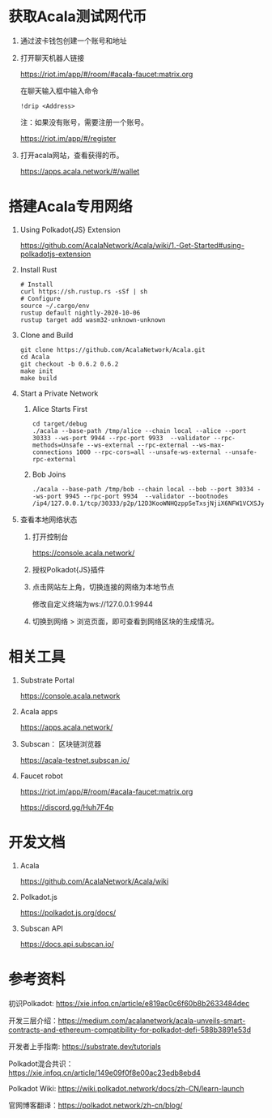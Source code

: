 # 获取Acala测试网代币
1. 通过波卡钱包创建一个账号和地址

1. 打开聊天机器人链接
  
   https://riot.im/app/#/room/#acala-faucet:matrix.org
  
   在聊天输入框中输入命令
  
   `!drip <Address>`

   注：如果没有账号，需要注册一个账号。
   
   https://riot.im/app/#/register

1. 打开acala网站，查看获得的币。

   https://apps.acala.network/#/wallet
   
   

# 搭建Acala专用网络
1. Using Polkadot{JS} Extension
  
   https://github.com/AcalaNetwork/Acala/wiki/1.-Get-Started#using-polkadotjs-extension
   
1. Install Rust
  
   ```
   # Install
   curl https://sh.rustup.rs -sSf | sh
   # Configure
   source ~/.cargo/env
   rustup default nightly-2020-10-06
   rustup target add wasm32-unknown-unknown
   ```
   
1. Clone and Build
  
   ```
   git clone https://github.com/AcalaNetwork/Acala.git
   cd Acala
   git checkout -b 0.6.2 0.6.2
   make init
   make build
   ```
   
1. Start a Private Network

   1. Alice Starts First

      ```
      cd target/debug
      ./acala --base-path /tmp/alice --chain local --alice --port 30333 --ws-port 9944 --rpc-port 9933  --validator --rpc-methods=Unsafe --ws-external --rpc-external --ws-max-connections 1000 --rpc-cors=all --unsafe-ws-external --unsafe-rpc-external
      ```

   2. Bob Joins

      ```
      ./acala --base-path /tmp/bob --chain local --bob --port 30334 --ws-port 9945 --rpc-port 9934  --validator --bootnodes /ip4/127.0.0.1/tcp/30333/p2p/12D3KooWNHQzppSeTxsjNjiX6NFW1VCXSJyMBHS48QBmmGs4B3B9
      ```

1. 查看本地网络状态

   1. 打开控制台

      https://console.acala.network/

   2. 授权Polkadot{JS}插件

   3. 点击网站左上角，切换连接的网络为本地节点

      修改自定义终端为ws://127.0.0.1:9944

   4. 切换到网络 > 浏览页面，即可查看到网络区块的生成情况。



# 相关工具

1. Substrate Portal

   https://console.acala.network

2. Acala apps

   https://apps.acala.network/

3. Subscan： 区块链浏览器

   https://acala-testnet.subscan.io/

4. Faucet robot

   https://riot.im/app/#/room/#acala-faucet:matrix.org

   https://discord.gg/Huh7F4p



# 开发文档

1. Acala

   https://github.com/AcalaNetwork/Acala/wiki

2. Polkadot.js

   https://polkadot.js.org/docs/

3. Subscan API

   https://docs.api.subscan.io/



# 参考资料

初识Polkadot: https://xie.infoq.cn/article/e819ac0c6f60b8b2633484dec

开发三层介绍：https://medium.com/acalanetwork/acala-unveils-smart-contracts-and-ethereum-compatibility-for-polkadot-defi-588b3891e53d

开发者上手指南: https://substrate.dev/tutorials

Polkadot混合共识：https://xie.infoq.cn/article/149e09f0f8e00ac23edb8ebd4

Polkadot Wiki: https://wiki.polkadot.network/docs/zh-CN/learn-launch

官网博客翻译：https://polkadot.network/zh-cn/blog/